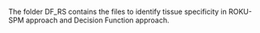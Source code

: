 The folder DF_RS contains the files to identify tissue specificity in ROKU-SPM approach and Decision Function approach. 
